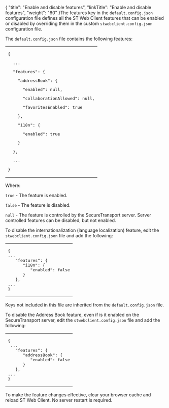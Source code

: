 {
    "title": "Enable and disable features",
    "linkTitle": "Enable and disable features",
    "weight": "60"
}The features key in the `default.config.json` configuration file defines all the ST Web Client features that can be enabled or disabled by overriding them in the custom `stwebclient.config.json` configuration file.

The `default.config.json` file contains the following features:

<table cellspacing="0">
   <col/>
   <tbody>
      <tr>
         <td><pre>{</pre><pre xml:space="preserve">  ...</pre><pre xml:space="preserve">  "features": {</pre><pre xml:space="preserve">    "addressBook": {</pre><pre xml:space="preserve">      "enabled": null,</pre><pre xml:space="preserve">      "collaborationAllowed": null,</pre><pre xml:space="preserve">      "favoritesEnabled": true</pre><pre xml:space="preserve">    },</pre><pre xml:space="preserve">    "i18n": {</pre><pre xml:space="preserve">      "enabled": true</pre><pre xml:space="preserve">    }</pre><pre xml:space="preserve">  },</pre><pre xml:space="preserve">  ...</pre><pre>}</pre>
         </td>
      </tr>
   </tbody>
</table>

Where:

`true` - The feature is enabled.

`false` - The feature is disabled.

`null` - The feature is controlled by the SecureTransport server. Server controlled features can be disabled, but not enabled.

To disable the internationalization (language localization) feature, edit the `stwebclient.config.json` file and add the following:

<table cellspacing="0">
   <col/>
   <tbody>
      <tr>
         <td><pre xml:space="preserve">{
...
   "features": {
      "i18n": {
         "enabled": false
      }
   },
...
}						</pre>
         </td>
      </tr>
   </tbody>
</table>

Keys not included in this file are inherited from the `default.config.json` file.

To disable the Address Book feature, even if is it enabled on the SecureTransport server, edit the `stwebclient.config.json` file and add the following:

<table cellspacing="0">
   <col/>
   <tbody>
      <tr>
         <td><pre xml:space="preserve">{
 ...
   "features": {
      "addressBook": {
         "enabled": false
      }
   },
...
}</pre>
         </td>
      </tr>
   </tbody>
</table>

To make the feature changes effective, clear your browser cache and reload ST Web Client. No server restart is required.
